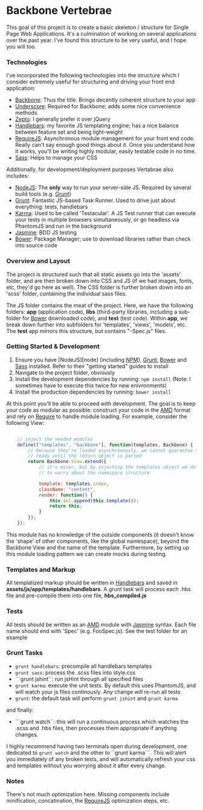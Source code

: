 # Backbone Vertebrae

This goal of this project is to create a basic skeleton / structure for Single Page Web Applications. It's a culmination of working on several applications over the past year. I've found this structure to be very useful, and I hope you will too.

### Technologies

I've incorporated the following technologies into the structure which I consider extremely useful for structuring and driving your front end application:

*	[Backbone][backbone]: Thus the title. Brings decently coherent structure to your app
*	[Underscore][underscore]: Required for Backbone; adds some nice convenience methods
*	[Zepto][zepto]: I generally prefer it over jQuery
*	[Handlebars][handlebars]: my favorite JS templating engine; has a nice balance between feature set and being light-weight
*	[RequireJS][require]: Asynchronous module management for your front end code. Really can't say enough good things about it. Once you understand how it works, you'll be writing highly modular, easily testable code in no time.
*	[Sass][sass]: Helps to manage your CSS

Additionally, for development/deployment purposes Vertabrae also includes:

*	[NodeJS][nodejs]: The __only__ way to run your server-side JS. Required by several build tools (e.g. [Grunt][grunt])
*	[Grunt][grunt]: Fantastic JS-based Task Runner. Used to drive just about everything: tests, handlebars 
*	[Karma][karma]: Used to be called 'Testacular'. A JS Test runner that can execute your tests in multiple browsers simultaneously, or go headless via PhantomJS and run in the background
*	[Jasmine][jasmine]: BDD JS testing
*	[Bower][bower]: Package Manager; use to download libraries rather than check into source code


### Overview and Layout

The project is structured such that all static assets go into the 'assets' folder, and are then broken down into CSS and JS (if we had images, fonts, etc, they'd go here as well). The CSS folder is further broken down into an 'scss' folder, containing the individual sass files.

The JS folder contains the meat of the project. Here, we have the following folders: __app__ (application code), __libs__ (third-party libraries, including a sub-folder for [Bower][bower] downloaded code), and __test__ (test code). Within __app__, we break down further into subfolders for 'templates', 'views', 'models', etc. The __test__ app mirrors this structure, but contains "-Spec.js" files.

### Getting Started & Development

1.    Ensure you have [NodeJS][node] (including [NPM](https://npmjs.org/)), [Grunt][grunt], [Bower][bower] and [Sass][sass] installed. Refer to their "getting started" guides to install
1.    Navigate to the project folder, obviously
1.    Install the development dependencies by running: ```npm install``` (Note: I sometimes have to execute this twice for new enivronments)
1.    Install the production dependencies by running: ```bower install``` 

At this point you'll be able to proceed with development. The goal is to keep your code as modular as possible: construct your code in the [AMD][amd] format and rely on [Require][require] to handle module loading.
For example, consider the following View:

```javascript

	// inject the needed modules
	define(["templates", "backbone"], function(templates, Backbone) {
		// because they're loaded asynchronously, we cannot guarantee they'll be 
		// ready until the return object is parsed
		return Backbone.View.extend({
			// it's minor, but by injecting the templates object we do not have 
			// to worry about the namespace structure

			template: templates.index, 
			className: "content",
			render: function() {
				this.$el.append(this.template());
				return this;
			}
		});
	});

```

This module has no knowledge of the outside components (it doesn't know the 'shape' of other components, like the global namespace), beyond the Backbone View and the name of the template. Furthermore, by setting up this module loading pattern we can create mocks during testing.



### Templates and Markup

All templatized markup should be written in [Handlebars][handlebars] and saved in __assets/js/app/templates/handlebars__. A grunt task will process each .hbs file and pre-compile them into one file, __hbs_compiled.js__


### Tests

All tests should be written as an [AMD][amd] module with [Jasmine][jasmine] syntax. Each file name should end with 'Spec' (e.g. FooSpec.js). See the test folder for an example

### Grunt Tasks

*	```grunt handlebars```: precompile all handlebars templates
*	```grunt sass```: process the .scss files into style.css
*	```grunt jshint``: run jsHint through all specified files
*	```grunt karma```: execute the unit tests. By default this uses PhantomJS, and will watch your js files continously. Any change will re-run all tests	
*	```grunt```: the default task will perform ``grunt jshint`` and ``grunt karma``

and finally:

*	```grunt watch``: this will run a continuous process which watches the .scss and .hbs files, then processes them appropriate if anything changes.

I highly recommend having two terminals open during development, one dedicated to ```grunt watch``` and the other to ``grunt karma```. This will alert you immediately of any broken tests, and will automatically refresh your css and templates without you worrying about it after every change.

### Notes

There's not much optimization here. Missing components include minification, concatination, the [RequireJS][require] optimization steps, etc.

[zepto]: http://zeptojs.com/ ""
[underscore]: http://underscorejs.org/ "Underscore.js"
[backbone]: http://backbonejs.org/  "Backbone.js"
[handlebars]: http://handlebarsjs.com/ "Handlebars"
[require]: http://requirejs.org/ "Require.js"
[nodejs]: http://nodejs.org/ "NodeJS"
[grunt]: http://gruntjs.com/ "Grunt"
[karma]: http://karma-runner.github.io/0.10/index.html "Karma"
[jasmine]: http://pivotal.github.io/jasmine/ "Jasmine"
[bower]: http://bower.io/ "Bower"
[sass]: http://sass-lang.com/ "Sass"
[amd]: http://requirejs.org/docs/whyamd.html "Why AMD?"

